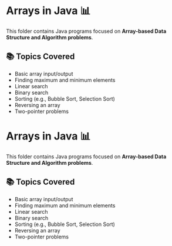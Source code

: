 # Arrays in Java 📊

This folder contains Java programs focused on **Array-based Data Structure and Algorithm problems**.

## 📚 Topics Covered
- Basic array input/output
- Finding maximum and minimum elements
- Linear search
- Binary search
- Sorting (e.g., Bubble Sort, Selection Sort)
- Reversing an array
- Two-pointer problems
# Arrays in Java 📊

This folder contains Java programs focused on **Array-based Data Structure and Algorithm problems**.

## 📚 Topics Covered
- Basic array input/output
- Finding maximum and minimum elements
- Linear search
- Binary search
- Sorting (e.g., Bubble Sort, Selection Sort)
- Reversing an array
- Two-pointer problems
##
